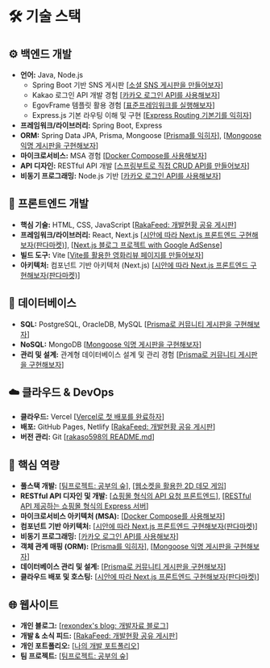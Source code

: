# 🛠️ 기술 스택

## ⚙️ 백엔드 개발

* **언어:** Java, Node.js
    * Spring Boot 기반 SNS 게시판 [[소셜 SNS 게시판을 만들어보자](https://github.com/rakaso598/spring-sns-board)]
    * Kakao 로그인 API 개발 경험 [[카카오 로그인 API를 사용해보자](https://github.com/rakaso598/kakao-login-api)]
    * EgovFrame 템플릿 활용 경험 [[표준프레임워크를 실행해보자](https://github.com/rakaso598/egovframe-template-simple-backend)]
    * Express.js 기본 라우팅 이해 및 구현 [[Express Routing 기본기를 익히자](https://github.com/rakaso598/express-routing-basic)]
* **프레임워크/라이브러리:** Spring Boot, Express
* **ORM:** Spring Data JPA, Prisma, Mongoose [[Prisma를 익히자](https://github.com/rakaso598/prisma-orm-basic)], [[Mongoose 익명 게시판을 구현해보자](https://github.com/rakaso598/mongoose-anonymous-board)]
* **마이크로서비스:** MSA 경험 [[Docker Compose를 사용해보자](https://github.com/rakaso598/my-docker-compose)]
* **API 디자인:** RESTful API 개발 [[스프링부트로 직접 CRUD API를 만들어보자](https://github.com/rakaso598/spring-crud-template)]
* **비동기 프로그래밍:** Node.js 기반 [[카카오 로그인 API를 사용해보자](https://github.com/rakaso598/kakao-login-api)]

## 🎨 프론트엔드 개발

* **핵심 기술:** HTML, CSS, JavaScript [[RakaFeed: 개발현황 공유 게시판](https://github.com/rakaso598/rakaso598.github.io)]
* **프레임워크/라이브러리:** React, Next.js [[시안에 따라 Next.js 프론트엔드 구현해보자(판다마켓)](https://github.com/rakaso598/pandamarket-fe)], [[Next.js 블로그 프로젝트 with Google AdSense](https://github.com/rakaso598/nextjs-adsense-blog)]
* **빌드 도구:** Vite [[Vite를 활용한 영화리뷰 페이지를 만들어보자](https://github.com/rakaso598/vite-movie-info)]
* **아키텍처:** 컴포넌트 기반 아키텍처 (Next.js) [[시안에 따라 Next.js 프론트엔드 구현해보자(판다마켓)](https://github.com/rakaso598/pandamarket-fe)]

## 💾 데이터베이스

* **SQL:** PostgreSQL, OracleDB, MySQL [[Prisma로 커뮤니티 게시판을 구현해보자](https://github.com/rakaso598/rdbms-crud-community)]
* **NoSQL:** MongoDB [[Mongoose 익명 게시판을 구현해보자](https://github.com/rakaso598/mongoose-anonymous-board)]
* **관리 및 설계:** 관계형 데이터베이스 설계 및 관리 경험 [[Prisma로 커뮤니티 게시판을 구현해보자](https://github.com/rakaso598/rdbms-crud-community)]

## ☁️ 클라우드 & DevOps

* **클라우드:** Vercel [[Vercel로 첫 배포를 완료하자](https://github.com/rakaso598/introduce-ra)]
* **배포:** GitHub Pages, Netlify [[RakaFeed: 개발현황 공유 게시판](https://github.com/rakaso598/rakaso598.github.io)]
* **버전 관리:** Git [[rakaso598의 README.md](https://github.com/rakaso598/rakaso598)]

## 🎯 핵심 역량

* **풀스택 개발:** [[팀프로젝트: 공부의 숲](https://github.com/rakaso598/studyforest-fs)], [[웹소켓을 활용한 2D 데모 게임](https://github.com/rakaso598/community-adventure-demo)]
* **RESTful API 디자인 및 개발:** [[쇼핑몰 형식의 API 요청 프론트엔드](https://github.com/rakaso598/biz-shop-fe)], [[RESTful API 제공하는 쇼핑몰 형식의 Express 서버](https://github.com/rakaso598/biz-shop-be)]
* **마이크로서비스 아키텍처 (MSA):** [[Docker Compose를 사용해보자](https://github.com/rakaso598/my-docker-compose)]
* **컴포넌트 기반 아키텍처:** [[시안에 따라 Next.js 프론트엔드 구현해보자(판다마켓)](https://github.com/rakaso598/pandamarket-fe)]
* **비동기 프로그래밍:** [[카카오 로그인 API를 사용해보자](https://github.com/rakaso598/kakao-login-api)]
* **객체 관계 매핑 (ORM):** [[Prisma를 익히자](https://github.com/rakaso598/prisma-orm-basic)], [[Mongoose 익명 게시판을 구현해보자](https://github.com/rakaso598/mongoose-anonymous-board)]
* **데이터베이스 관리 및 설계:** [[Prisma로 커뮤니티 게시판을 구현해보자](https://github.com/rakaso598/rdbms-crud-community)]
* **클라우드 배포 및 호스팅:** [[시안에 따라 Next.js 프론트엔드 구현해보자(판다마켓)](https://github.com/rakaso598/pandamarket-fe)]

## 🌐 웹사이트

* **개인 블로그:** [[rexondex's blog: 개발자료 블로그](https://rexondex.tistory.com/)]
* **개발 & 소식 피드:** [[RakaFeed: 개발현황 공유 게시판](https://rakaso598.github.io/)]
* **개인 포트폴리오:** [[나의 개발 포트폴리오](https://rakaso598.github.io/portfolio/)]
* **팀 프로젝트:** [[팀프로젝트: 공부의 숲](https://rakaso598.github.io/portfolio/study-forest/)]
